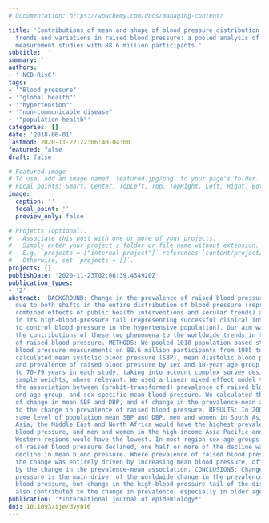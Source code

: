 ```yaml
---
# Documentation: https://wowchemy.com/docs/managing-content/

title: 'Contributions of mean and shape of blood pressure distribution to worldwide
  trends and variations in raised blood pressure: a pooled analysis of 1018 population-based
  measurement studies with 88.6 million participants.'
subtitle: ''
summary: ''
authors:
- ' NCD-RisC'
tags:
- '"Blood pressure"'
- '"global health"'
- '"hypertension"'
- '"non-communicable disease"'
- '"population health"'
categories: []
date: '2018-06-01'
lastmod: 2020-11-22T22:06:40-04:00
featured: false
draft: false

# Featured image
# To use, add an image named `featured.jpg/png` to your page's folder.
# Focal points: Smart, Center, TopLeft, Top, TopRight, Left, Right, BottomLeft, Bottom, BottomRight.
image:
  caption: ''
  focal_point: ''
  preview_only: false

# Projects (optional).
#   Associate this post with one or more of your projects.
#   Simply enter your project's folder or file name without extension.
#   E.g. `projects = ["internal-project"]` references `content/project/deep-learning/index.md`.
#   Otherwise, set `projects = []`.
projects: []
publishDate: '2020-11-23T02:06:39.454920Z'
publication_types:
- '2'
abstract: 'BACKGROUND: Change in the prevalence of raised blood pressure could be
  due to both shifts in the entire distribution of blood pressure (representing the
  combined effects of public health interventions and secular trends) and changes
  in its high-blood-pressure tail (representing successful clinical interventions
  to control blood pressure in the hypertensive population). Our aim was to quantify
  the contributions of these two phenomena to the worldwide trends in the prevalence
  of raised blood pressure. METHODS: We pooled 1018 population-based studies with
  blood pressure measurements on 88.6 million participants from 1985 to 2016. We first
  calculated mean systolic blood pressure (SBP), mean diastolic blood pressure (DBP)
  and prevalence of raised blood pressure by sex and 10-year age group from 20-29 years
  to 70-79 years in each study, taking into account complex survey design and survey
  sample weights, where relevant. We used a linear mixed effect model to quantify
  the association between (probit-transformed) prevalence of raised blood pressure
  and age-group- and sex-specific mean blood pressure. We calculated the contributions
  of change in mean SBP and DBP, and of change in the prevalence-mean association,
  to the change in prevalence of raised blood pressure. RESULTS: In 2005-16, at the
  same level of population mean SBP and DBP, men and women in South Asia and in Central
  Asia, the Middle East and North Africa would have the highest prevalence of raised
  blood pressure, and men and women in the high-income Asia Pacific and high-income
  Western regions would have the lowest. In most region-sex-age groups where the prevalence
  of raised blood pressure declined, one half or more of the decline was due to the
  decline in mean blood pressure. Where prevalence of raised blood pressure has increased,
  the change was entirely driven by increasing mean blood pressure, offset partly
  by the change in the prevalence-mean association. CONCLUSIONS: Change in mean blood
  pressure is the main driver of the worldwide change in the prevalence of raised
  blood pressure, but change in the high-blood-pressure tail of the distribution has
  also contributed to the change in prevalence, especially in older age groups.'
publication: '*International journal of epidemiology*'
doi: 10.1093/ije/dyy016
---
```

